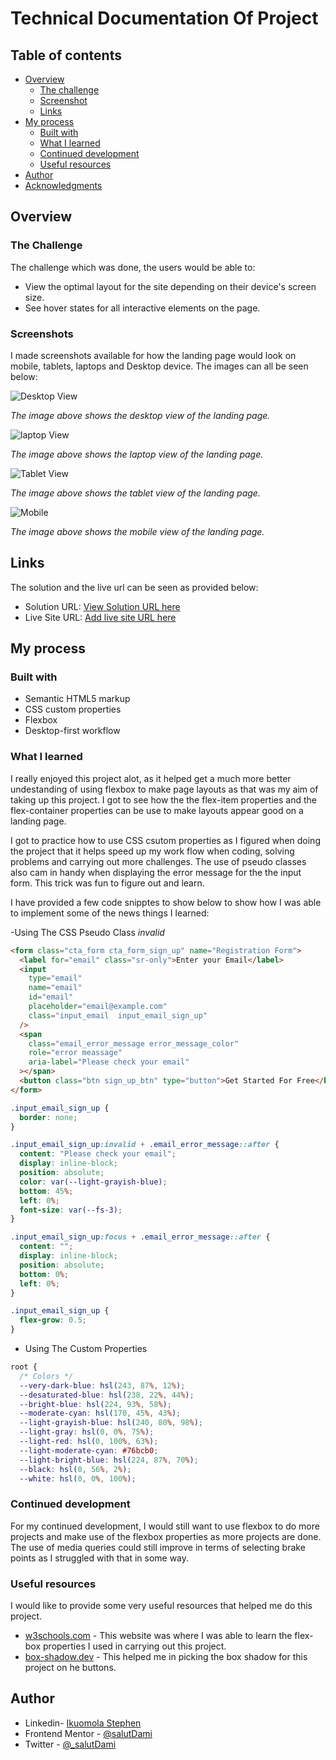 # Technical Documentation Of Project

## Table of contents

- [Overview](#overview)
  - [The challenge](#the-challenge)
  - [Screenshot](#screenshot)
  - [Links](#links)
- [My process](#my-process)
  - [Built with](#built-with)
  - [What I learned](#what-i-learned)
  - [Continued development](#continued-development)
  - [Useful resources](#useful-resources)
- [Author](#author)
- [Acknowledgments](#acknowledgments)

## Overview

### The Challenge

The challenge which was done, the users would be able to:

- View the optimal layout for the site depending on their device's screen size.
- See hover states for all interactive elements on the page.

### Screenshots

I made screenshots available for how the landing page would look on mobile, tablets, laptops and Desktop device. The images can all be seen below:

![Desktop View](design/Project-screenshot_desktop.jpeg)

_The image above shows the desktop view of the landing page._

![laptop View](design/Project-screenshot_small-laptops.jpeg)

_The image above shows the laptop view of the landing page._

![Tablet View](design/Poject-screenshot_tabltes.jpeg)

_The image above shows the tablet view of the landing page._

![Mobile](design/Project-screenshot_mobilephones.jpeg)

_The image above shows the mobile view of the landing page._

## Links

The solution and the live url can be seen as provided below:

- Solution URL: [View Solution URL here](https://github.com/TraversetheDOM/Fylo-Landing-Page)
- Live Site URL: [Add live site URL here](https://TraversetheDOM.github.io/Fylo-Landing-Page/)

## My process

### Built with

- Semantic HTML5 markup
- CSS custom properties
- Flexbox
- Desktop-first workflow

### What I learned

I really enjoyed this project alot, as it helped get a much more better undestanding of using flexbox to make page layouts as that was my aim of taking up this project. I got to see how the the flex-item properties and the flex-container properties can be use to make layouts appear good on a landing page.

I got to practice how to use CSS csutom properties as I figured when doing the project that it helps speed up my work flow when coding, solving problems and carrying out more challenges. The use of pseudo classes also cam in handy when displaying the error message for the the input form. This trick was fun to figure out and learn.

I have provided a few code snipptes to show below to show how I was able to implement some of the news things I learned:

-Using The CSS Pseudo Class _invalid_

```html
<form class="cta_form cta_form_sign_up" name="Registration Form">
  <label for="email" class="sr-only">Enter your Email</label>
  <input
    type="email"
    name="email"
    id="email"
    placeholder="email@example.com"
    class="input_email  input_email_sign_up"
  />
  <span
    class="email_error_message error_message_color"
    role="error meassage"
    aria-label="Please check your email"
  ></span>
  <button class="btn sign_up_btn" type="button">Get Started For Free</button>
</form>
```

```css
.input_email_sign_up {
  border: none;
}

.input_email_sign_up:invalid + .email_error_message::after {
  content: "Please check your email";
  display: inline-block;
  position: absolute;
  color: var(--light-grayish-blue);
  bottom: 45%;
  left: 0%;
  font-size: var(--fs-3);
}

.input_email_sign_up:focus + .email_error_message::after {
  content: "";
  display: inline-block;
  position: absolute;
  bottom: 0%;
  left: 0%;
}

.input_email_sign_up {
  flex-grow: 0.5;
}
```

- Using The Custom Properties

```css
root {
  /* Colors */
  --very-dark-blue: hsl(243, 87%, 12%);
  --desaturated-blue: hsl(238, 22%, 44%);
  --bright-blue: hsl(224, 93%, 58%);
  --moderate-cyan: hsl(170, 45%, 43%);
  --light-grayish-blue: hsl(240, 80%, 98%);
  --light-gray: hsl(0, 0%, 75%);
  --light-red: hsl(0, 100%, 63%);
  --light-moderate-cyan: #76bcb0;
  --light-bright-blue: hsl(224, 87%, 70%);
  --black: hsl(0, 56%, 2%);
  --white: hsl(0, 0%, 100%);

```

### Continued development

For my continued development, I would still want to use flexbox to do more projects and make use of the flexbox properties as more projects are done. The use of media queries could still improve in terms of selecting brake points as I struggled with that in some way.

### Useful resources

I would like to provide some very useful resources that helped me do this project.

- [w3schools.com](https://www.w3schools.com) - This website was where I was able to learn the flex-box properties I used in carrying out this project.
- [box-shadow.dev](https://box-shadow.dev/) - This helped me in picking the box shadow for this project on he buttons.

## Author

- Linkedin- [Ikuomola Stephen](https://www.linkedin.com/in/ikuomola-stephen/)
- Frontend Mentor - [@salutDami](https://www.frontendmentor.io/profile/salutDami)
- Twitter - [@\_salutDami](https://www.twitter.com/_salutDami)
